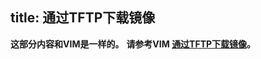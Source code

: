 title: 通过TFTP下载镜像
---

**这部分内容和VIM是一样的。**
**请参考VIM [通过TFTP下载镜像](/zh-cn/vim/LoadImagesWithUBootViaTFTP.html)。**
